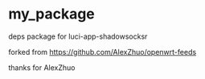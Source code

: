 # my_package
deps package for luci-app-shadowsocksr

forked from https://github.com/AlexZhuo/openwrt-feeds

thanks for AlexZhuo

